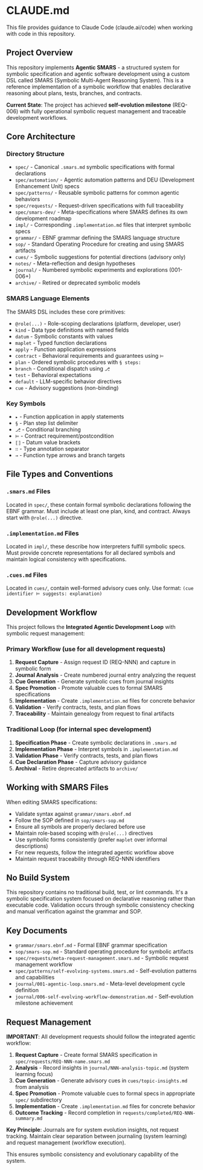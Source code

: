 # CLAUDE.md

This file provides guidance to Claude Code (claude.ai/code) when working with code in this repository.

## Project Overview

This repository implements **Agentic SMARS** - a structured system for symbolic specification and agentic software development using a custom DSL called SMARS (Symbolic Multi-Agent Reasoning System). This is a reference implementation of a symbolic workflow that enables declarative reasoning about plans, tests, branches, and contracts.

**Current State**: The project has achieved **self-evolution milestone** (REQ-006) with fully operational symbolic request management and traceable development workflows.

## Core Architecture

### Directory Structure
- `spec/` - Canonical `.smars.md` symbolic specifications with formal declarations
- `spec/automation/` - Agentic automation patterns and DEU (Development Enhancement Unit) specs
- `spec/patterns/` - Reusable symbolic patterns for common agentic behaviors
- `spec/requests/` - Request-driven specifications with full traceability
- `spec/smars-dev/` - Meta-specifications where SMARS defines its own development roadmap
- `impl/` - Corresponding `.implementation.md` files that interpret symbolic specs
- `grammar/` - EBNF grammar defining the SMARS language structure
- `sop/` - Standard Operating Procedure for creating and using SMARS artifacts
- `cues/` - Symbolic suggestions for potential directions (advisory only)
- `notes/` - Meta-reflection and design hypotheses
- `journal/` - Numbered symbolic experiments and explorations (001-006+)
- `archive/` - Retired or deprecated symbolic models

### SMARS Language Elements

The SMARS DSL includes these core primitives:
- `@role(...)` - Role-scoping declarations (platform, developer, user)
- `kind` - Data type definitions with named fields
- `datum` - Symbolic constants with values
- `maplet` - Typed function declarations
- `apply` - Function application expressions
- `contract` - Behavioral requirements and guarantees using `⊨`
- `plan` - Ordered symbolic procedures with `§ steps:`
- `branch` - Conditional dispatch using `⎇`
- `test` - Behavioral expectations
- `default` - LLM-specific behavior directives
- `cue` - Advisory suggestions (non-binding)

### Key Symbols
- `▸` - Function application in apply statements
- `§` - Plan step list delimiter
- `⎇` - Conditional branching
- `⊨` - Contract requirement/postcondition
- `⟦⟧` - Datum value brackets
- `∷` - Type annotation separator
- `→` - Function type arrows and branch targets

## File Types and Conventions

### `.smars.md` Files
Located in `spec/`, these contain formal symbolic declarations following the EBNF grammar. Must include at least one plan, kind, and contract. Always start with `@role(...)` directive.

### `.implementation.md` Files  
Located in `impl/`, these describe how interpreters fulfill symbolic specs. Must provide concrete representations for all declared symbols and maintain logical consistency with specifications.

### `.cues.md` Files
Located in `cues/`, contain well-formed advisory cues only. Use format: `(cue identifier ⊨ suggests: explanation)`

## Development Workflow

This project follows the **Integrated Agentic Development Loop** with symbolic request management:

### Primary Workflow (use for all development requests)
1. **Request Capture** - Assign request ID (REQ-NNN) and capture in symbolic form
2. **Journal Analysis** - Create numbered journal entry analyzing the request
3. **Cue Generation** - Generate symbolic cues from journal insights
4. **Spec Promotion** - Promote valuable cues to formal SMARS specifications
5. **Implementation** - Create `.implementation.md` files for concrete behavior
6. **Validation** - Verify contracts, tests, and plan flows
7. **Traceability** - Maintain genealogy from request to final artifacts

### Traditional Loop (for internal spec development)
1. **Specification Phase** - Create symbolic declarations in `.smars.md`
2. **Implementation Phase** - Interpret symbols in `.implementation.md`  
3. **Validation Phase** - Verify contracts, tests, and plan flows
4. **Cue Declaration Phase** - Capture advisory guidance
5. **Archival** - Retire deprecated artifacts to `archive/`

## Working with SMARS Files

When editing SMARS specifications:
- Validate syntax against `grammar/smars.ebnf.md`
- Follow the SOP defined in `sop/smars-sop.md`
- Ensure all symbols are properly declared before use
- Maintain role-based scoping with `@role(...)` directives
- Use symbolic forms consistently (prefer `maplet` over informal descriptions)
- For new requests, follow the integrated agentic workflow above
- Maintain request traceability through REQ-NNN identifiers

## No Build System

This repository contains no traditional build, test, or lint commands. It's a symbolic specification system focused on declarative reasoning rather than executable code. Validation occurs through symbolic consistency checking and manual verification against the grammar and SOP.

## Key Documents

- `grammar/smars.ebnf.md` - Formal EBNF grammar specification
- `sop/smars-sop.md` - Standard operating procedure for symbolic artifacts
- `spec/requests/meta-request-management.smars.md` - Symbolic request management workflow
- `spec/patterns/self-evolving-systems.smars.md` - Self-evolution patterns and capabilities
- `journal/001-agentic-loop.smars.md` - Meta-level development cycle definition
- `journal/006-self-evolving-workflow-demonstration.md` - Self-evolution milestone achievement

## Request Management

**IMPORTANT**: All development requests should follow the integrated agentic workflow:

1. **Request Capture** - Create formal SMARS specification in `spec/requests/REQ-NNN-name.smars.md`
2. **Analysis** - Record insights in `journal/NNN-analysis-topic.md` (system learning focus)
3. **Cue Generation** - Generate advisory cues in `cues/topic-insights.md` from analysis
4. **Spec Promotion** - Promote valuable cues to formal specs in appropriate `spec/` subdirectory  
5. **Implementation** - Create `.implementation.md` files for concrete behavior
6. **Outcome Tracking** - Record completion in `requests/completed/REQ-NNN-summary.md`

**Key Principle**: Journals are for system evolution insights, not request tracking. Maintain clear separation between journaling (system learning) and request management (workflow execution).

This ensures symbolic consistency and evolutionary capability of the system.